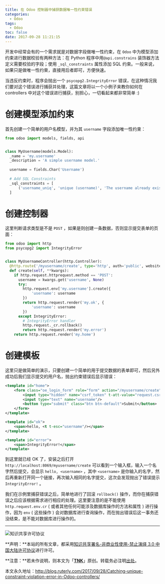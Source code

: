 ```yaml
---
title: 在 Odoo 控制器中捕获数据唯一性约束错误
categories:
  - Odoo
tags:
  - Odoo
toc: false
date: 2017-09-28 11:21:15
---
```


开发中经常会有的一个需求就是对数据字段做唯一性约束，在 `Odoo` 中为模型添加约束进行数据校验有两种方法：在 Python 程序中用`@api.constrains` 装饰器方法定义需要校验的字段；使用 `_sql_constraints` 属性添加 SQL 约束。一般来说，如果只是做唯一性约束，直接用后者即可，方便快速。

当违反约束时，程序会抛出一个 `psycopg2.IntegrityError` 错误，在这种情况我们要对这个错误进行捕获并处理，这篇文章将以一个小例子来教你如何在 controllers 中对这个错误进行捕获，别担心，一切看起来都非常简单 :)

# 创建模型添加约束

首先创建一个简单的用户名模型，并为其 `username` 字段添加唯一性约束：

```python
from odoo import models, fields, api


class MyUsername(models.Model):
  _name = 'my.username'
  _description = 'A simple username model.'
  
  username = fields.Char('Username')
  
  # Add SQL Constraints
  _sql_constraints = [
      ('username_uniq', 'unique (username)', 'The username already exists!')
  ]
```

# 创建控制器

这里判断请求类型是不是 `POST` ，如果是则创建一条数据，否则显示提交表单的页面：

```python
from odoo import http
from psycopg2 import IntegrityError


class MyUsernameController(http.Controller):
  @http.route('/myusername/create', type='http', auth='public', website=True)
  def create(self, **kwargs):
    if http.request.httprequest.method == 'POST':
      username = kwargs.get('username', None)
      try:
        http.request.env['my.username'].create({
            'username': username
        })
        return http.request.render('my.ok', {
            'username': username
        })
      except IntegrityError:
        # IntegrityError handler
        http.request._cr.rollback()
        return http.request.render('my.error')
    return http.request.render('my.home')
```

# 创建模板

这里只是做简单的演示，只要创建一个简单的用于提交数据的表单即可，然后另外成功后我们显示提交的用户名，抛出约束错误后显示错误：

```xml
<template id="home">
    <form class="oe_login_form" role="form" action="/myusername/create" method="post">
        <input type="hidden" name="csrf_token" t-att-value="request.csrf_token()"/>
        <input type="text" name="username"/>
        <button type="submit" class="btn btn-default">Submit</button>
    </form>
</template>

<template id="ok">
    <span>hello, <t t-esc="username"/></span>
</template>

<template id="error">
    <span>IntegrityError!</span>
</template>
```

到这里就已经 OK 了，安装之后打开 `http://localhost:8069/myusername/create` 可以看到一个输入框，输入一个名字然后提交，会显示 `hello, <username>` ，其中 `<username>` 是你输入的名字，然后再重新打开同一个链接，再次输入相同的名字提交，这次会发现抛出了错误提示 `IntegrityError!` 。

我们在示例里捕获错误之后，简单地进行了回滚 `rollback()` 操作，而你在捕获错误之后应该根据需求进行相应的处理。这里要注意的是不能使用 `http.request.env.cr` ( 或者其他任何可能涉及数据库操作的方法和属性 ) 进行操作，因为 `env` ( 这些操作 ) 会对数据库进行查询操作，而在抛出错误后这一事务还没结束，是不能对数据库进行操作的。

---

![知识共享许可协议](https://i.creativecommons.org/l/by-nc-nd/3.0/cn/88x31.png)

**声明：**本站的所有文章，都采用[知识共享署名-非商业性使用-禁止演绎 3.0 中国大陆许可协议](http://creativecommons.org/licenses/by-nc-nd/3.0/cn/)进行许可。

**注意：**若未作说明，则本文为「[**TNK**](http://blog.ruterly.com/)」原创。转载务必注明[出处](http://blog.ruterly.com/2017/09/28/Catching-unique-constraint-violation-error-in-Odoo-controllers/)。

本文永久地址：http://blog.ruterly.com/2017/09/28/Catching-unique-constraint-violation-error-in-Odoo-controllers/

